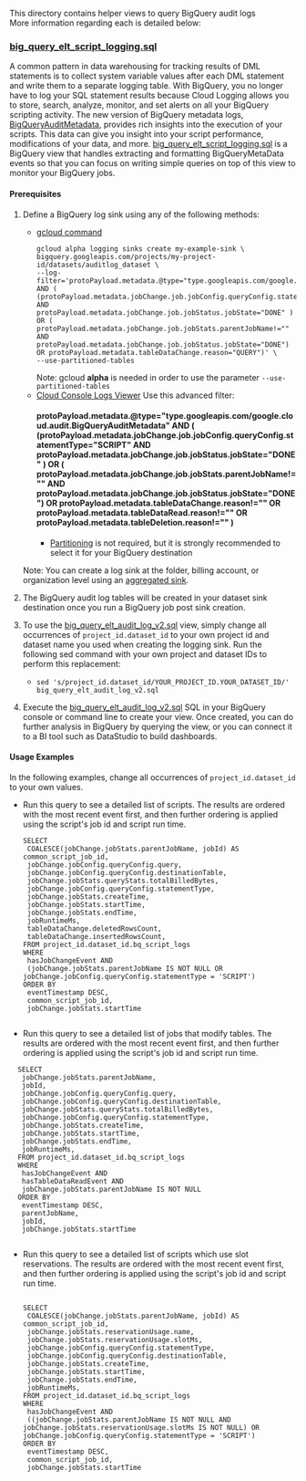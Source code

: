 This directory contains helper views to query BigQuery audit logs \
More information regarding each is detailed below:


### [big_query_elt_script_logging.sql](/views/audit/big_query_elt_script_logging.sql)

A common pattern in data warehousing for tracking results of DML statements is to collect system variable values after each DML statement and write them to a separate logging table. With BigQuery, you no longer have to log your SQL statement results because Cloud Logging allows you to store, search, analyze, monitor, and set alerts on all your BigQuery scripting activity. The new version of BigQuery metadata logs, [BigQueryAuditMetadata](https://cloud.google.com/bigquery/docs/reference/auditlogs/rest/Shared.Types/BigQueryAuditMetadata), provides rich insights into the execution of your scripts. This data can give you insight into your script performance, modifications of your data, and more. [big_query_elt_script_logging.sql](/views/audit/big_query_elt_script_logging.sql) is a BigQuery view that handles extracting and formatting BigQueryMetaData events so that you can focus on writing simple queries on top of this view to monitor your BigQuery jobs.

#### Prerequisites

1.  Define a BigQuery log sink using any of the following methods:
    *   [gcloud command](https://cloud.google.com/bigquery/docs/reference/auditlogs#defining_a_bigquery_log_sink_using_gcloud)
        ```
        gcloud alpha logging sinks create my-example-sink \ 
        bigquery.googleapis.com/projects/my-project-id/datasets/auditlog_dataset \
        --log-filter='protoPayload.metadata.@type="type.googleapis.com/google.cloud.audit.BigQueryAuditMetadata" AND ( (protoPayload.metadata.jobChange.job.jobConfig.queryConfig.statementType="SCRIPT" AND protoPayload.metadata.jobChange.job.jobStatus.jobState="DONE" ) OR ( protoPayload.metadata.jobChange.job.jobStats.parentJobName!="" AND protoPayload.metadata.jobChange.job.jobStatus.jobState="DONE") OR protoPayload.metadata.tableDataChange.reason="QUERY")' \ 
        --use-partitioned-tables
        ``` 
        Note: gcloud **alpha** is needed in order to use the parameter `--use-partitioned-tables` 
    *   [Cloud Console Logs Viewer](https://cloud.google.com/logging/docs/export/configure_export_v2#dest-create)
        Use this advanced filter:
        #### protoPayload.metadata.@type="type.googleapis.com/google.cloud.audit.BigQueryAuditMetadata" AND ( (protoPayload.metadata.jobChange.job.jobConfig.queryConfig.statementType="SCRIPT" AND protoPayload.metadata.jobChange.job.jobStatus.jobState="DONE" ) OR ( protoPayload.metadata.jobChange.job.jobStats.parentJobName!="" AND protoPayload.metadata.jobChange.job.jobStatus.jobState="DONE") OR protoPayload.metadata.tableDataChange.reason!="" OR protoPayload.metadata.tableDataRead.reason!=""  OR protoPayload.metadata.tableDeletion.reason!="" )
        *   [Partitioning](https://cloud.google.com/logging/docs/export/bigquery#partition-tables)
            is not required, but it is strongly recommended to select it for your BigQuery destination
            
    Note: You can create a log sink at the folder, billing account, or organization level using an 
    [aggregated sink](https://cloud.google.com/logging/docs/export/aggregated_sinks#creating_an_aggregated_sink).
1.  The BigQuery audit log tables will be created in your dataset sink destination once you run a BigQuery job post sink creation.
1.  To use the [big_query_elt_audit_log_v2.sql](/views/audit/big_query_elt_audit_log_v2.sql) view, simply change
    all occurrences of `project_id.dataset_id` to your own project id and dataset name you used when creating the logging sink. 
    Run the following sed command with your own project and dataset IDs to perform this replacement:
    *   `sed
        's/project_id.dataset_id/YOUR_PROJECT_ID.YOUR_DATASET_ID/'
        big_query_elt_audit_log_v2.sql`
1.  Execute the [big_query_elt_audit_log_v2.sql](/views/audit/big_query_elt_audit_log_v2.sql) SQL in your BigQuery console or command line to
    create your view. Once created, you can do further analysis in BigQuery by querying the view, or
    you can connect it to a BI tool such as DataStudio to build dashboards.
    
#### Usage Examples
In the following examples, change all occurrences of `project_id.dataset_id` to your own values. 

* Run this query to see a detailed list of scripts. The results are ordered with the most recent event first, and then further ordering is applied using the script's job id and script run time.
  
  
  ```  
  SELECT 
   COALESCE(jobChange.jobStats.parentJobName, jobId) AS common_script_job_id,
   jobChange.jobConfig.queryConfig.query,
   jobChange.jobConfig.queryConfig.destinationTable,
   jobChange.jobStats.queryStats.totalBilledBytes,
   jobChange.jobConfig.queryConfig.statementType,
   jobChange.jobStats.createTime,
   jobChange.jobStats.startTime,
   jobChange.jobStats.endTime,
   jobRuntimeMs,
   tableDataChange.deletedRowsCount,
   tableDataChange.insertedRowsCount,
  FROM project_id.dataset_id.bq_script_logs 
  WHERE 
   hasJobChangeEvent AND
   (jobChange.jobStats.parentJobName IS NOT NULL OR jobChange.jobConfig.queryConfig.statementType = 'SCRIPT')
  ORDER BY 
   eventTimestamp DESC,
   common_script_job_id,
   jobChange.jobStats.startTime
   
  ```

* Run this query to see a detailed list of jobs that modify tables. The results are ordered with the most recent event first, and then further ordering is applied using the script's job id and script run time. 

```  
  SELECT 
   jobChange.jobStats.parentJobName,
   jobId,
   jobChange.jobConfig.queryConfig.query,
   jobChange.jobConfig.queryConfig.destinationTable,
   jobChange.jobStats.queryStats.totalBilledBytes,
   jobChange.jobConfig.queryConfig.statementType,
   jobChange.jobStats.createTime,
   jobChange.jobStats.startTime,
   jobChange.jobStats.endTime,
   jobRuntimeMs,
  FROM project_id.dataset_id.bq_script_logs 
  WHERE 
   hasJobChangeEvent AND 
   hasTableDataReadEvent AND
   jobChange.jobStats.parentJobName IS NOT NULL
  ORDER BY 
   eventTimestamp DESC,
   parentJobName,
   jobId,
   jobChange.jobStats.startTime
   
  ```

* Run this query to see a detailed list of scripts which use slot reservations. The results are ordered with the most recent event first, and then further ordering is applied using the script's job id and script run time.

  ```
  
  SELECT 
   COALESCE(jobChange.jobStats.parentJobName, jobId) AS common_script_job_id,
   jobChange.jobStats.reservationUsage.name,
   jobChange.jobStats.reservationUsage.slotMs,
   jobChange.jobConfig.queryConfig.statementType,
   jobChange.jobConfig.queryConfig.destinationTable,
   jobChange.jobStats.createTime,
   jobChange.jobStats.startTime,
   jobChange.jobStats.endTime,
   jobRuntimeMs,
  FROM project_id.dataset_id.bq_script_logs 
  WHERE 
   hasJobChangeEvent AND 
   ((jobChange.jobStats.parentJobName IS NOT NULL AND jobChange.jobStats.reservationUsage.slotMs IS NOT NULL) OR 
  jobChange.jobConfig.queryConfig.statementType = 'SCRIPT')
  ORDER BY 
   eventTimestamp DESC,
   common_script_job_id,
   jobChange.jobStats.startTime
  
  ```
  
